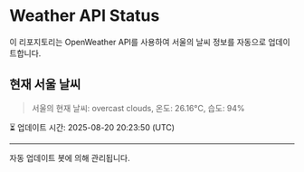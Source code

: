 
# Weather API Status

이 리포지토리는 OpenWeather API를 사용하여 서울의 날씨 정보를 자동으로 업데이트합니다.

## 현재 서울 날씨
> 서울의 현재 날씨: overcast clouds, 온도: 26.16°C, 습도: 94%

⏳ 업데이트 시간: 2025-08-20 20:23:50 (UTC)

---
자동 업데이트 봇에 의해 관리됩니다.
